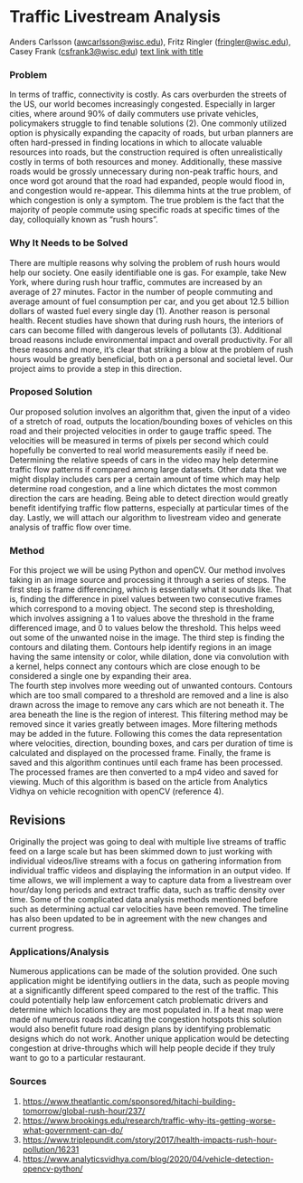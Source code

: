 # Traffic Livestream Analysis
Anders Carlsson (awcarlsson@wisc.edu), Fritz Ringler (fringler@wisc.edu), 
Casey Frank (csfrank3@wisc.edu)
[text link with title](https://www.youtube.com/watch?v=UsxhjWs2Cbw "Project Presentation")
### Problem
  In terms of traffic, connectivity is costly. As cars overburden the streets of the US, our world becomes increasingly congested. Especially in larger cities, where around 90% of daily commuters use private vehicles, policymakers struggle to find tenable solutions (2). One commonly utilized option is physically expanding the capacity of roads, but urban planners are often hard-pressed in finding locations in which to allocate valuable resources into roads, but the construction required is often unrealistically costly in terms of both resources and money. Additionally, these massive roads would be grossly unnecessary during non-peak traffic hours, and once word got around that the road had expanded, people would flood in, and congestion would re-appear. This dilemma hints at the true problem, of which congestion is only a symptom. The true problem is the fact that the majority of people commute using specific roads at specific times of the day, colloquially known as “rush hours”.
### Why It Needs to be Solved
  There are multiple reasons why solving the problem of rush hours would help our society. One easily identifiable one is gas. For example, take New York, where during rush hour traffic, commutes are increased by an average of 27 minutes. Factor in the number of people commuting and average amount of fuel consumption per car, and you get about 12.5 billion dollars of wasted fuel every single day (1). Another reason is personal health. Recent studies have shown that during rush hours, the interiors of cars can become filled with dangerous levels of pollutants (3). Additional broad reasons include environmental impact and overall productivity. For all these reasons and more, it’s clear that striking a blow at the problem of rush hours would be greatly beneficial, both on a personal and societal level. Our project aims to provide a step in this direction.
### Proposed Solution
  Our proposed solution involves an algorithm that, given the input of a video of a stretch of road, outputs the location/bounding boxes of vehicles on this road and their projected velocities in order to gauge traffic speed. The velocities will be measured in terms of pixels per second which could hopefully be converted to real world measurements easily if need be. Determining the relative speeds of cars in the video may help determine traffic flow patterns if compared among large datasets. Other data that we might display includes cars per a certain amount of time which may help determine road congestion, and a line which dictates the most common direction the cars are heading. Being able to detect direction would greatly benefit identifying traffic flow patterns, especially at particular times of the day. Lastly, we will attach our algorithm to livestream video and generate analysis of traffic flow over time.
### Method
  For this project we will be using Python and openCV. Our method involves taking in an image source and processing it through a series of steps.  The first step is frame differencing, which is essentially what it sounds like. That is, finding the difference in pixel values between two consecutive frames which correspond to a moving object.  The second step is thresholding, which involves assigning a 1 to values above the threshold in the frame differenced image, and 0 to values below the threshold.  This helps weed out some of the unwanted noise in the image.  The third step is finding the contours and dilating them.  Contours help identify regions in an image having the same intensity or color, while dilation, done via convolution with a kernel, helps connect any contours which are close enough to be considered a single one by expanding their area.  
  The fourth step involves more weeding out of unwanted contours. Contours which are too small compared to a threshold are removed and a line is also drawn across the image to remove any cars which are not beneath it.  The area beneath the line is the region of interest.  This filtering method may be removed since it varies greatly between images.  More filtering methods may be added in the future.  Following this comes the data representation where velocities, direction, bounding boxes, and cars per duration of time is calculated and displayed on the processed frame.  Finally, the frame is saved and this algorithm continues until each frame has been processed.  The processed frames are then converted to a mp4 video and saved for viewing.
  Much of this algorithm is based on the article from Analytics Vidhya on vehicle recognition with openCV (reference 4).
## Revisions
  Originally the project was going to deal with multiple live streams of traffic feed on a large scale but has been skimmed down to just working with individual videos/live streams with a focus on gathering information from individual traffic videos and displaying the information in an output video.  If time allows, we will implement a way to capture data from a livestream over hour/day long periods and extract traffic data, such as traffic density over time. Some of the complicated data analysis methods mentioned before such as determining actual car velocities have been removed. The timeline has also been updated to be in agreement with the new changes and current progress.
### Applications/Analysis
  Numerous applications can be made of the solution provided. One such application might be
identifying outliers in the data, such as people moving at a significantly different speed
compared to the rest of the traffic. This could potentially help law enforcement catch problematic
drivers and determine which locations they are most populated in. If a heat map were made of
numerous roads indicating the congestion hotspots this solution would also benefit future road
design plans by identifying problematic designs which do not work. Another unique application
would be detecting congestion at drive-throughs which will help people decide if they truly want
to go to a particular restaurant.
### Sources
1. https://www.theatlantic.com/sponsored/hitachi-building-tomorrow/global-rush-hour/237/
2. https://www.brookings.edu/research/traffic-why-its-getting-worse-what-government-can-do/
3. https://www.triplepundit.com/story/2017/health-impacts-rush-hour-pollution/16231
4. https://www.analyticsvidhya.com/blog/2020/04/vehicle-detection-opencv-python/
